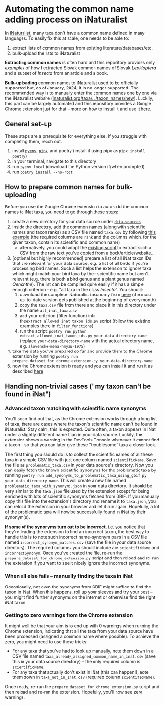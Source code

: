 # Automating the common name adding process on iNaturalist

In [iNaturalist](https://www.inaturalist.org/), many taxa don't have a common name defined in many languages. To easily fix this at scale, one needs to be able to:
1. extract lists of common names from existing literature/databases/etc.
2. bulk-upload the lists to iNaturalist

**Extracting common names** is often hard and this repository provides only _examples_ of how I extracted Slovak common names of Slovak _Lepidoptera_ and a subset of _Insecta_ from an article and a book.

**Bulk-uploading** common names to iNaturalist used to be officially supported but, as of January, 2024, it is no longer supported.
The recommended way is to manually enter the common names one by one via the iNaturalist website
([inaturalist.org/taxa/.../taxon_names/new](https://www.inaturalist.org/taxa/51131/taxon_names/new)).
Luckily, this part can be largely automated and this repository provides a Google Chrome extension just for that – more on how to install it and use it [here](inat-common-name-adder/README.md).

## General set-up

These steps are a prerequisite for everything else. If you struggle with completing them, reach out.
1. install [`pyenv`](https://github.com/pyenv/pyenv?tab=readme-ov-file#installation),
   [`pipx`](https://pipx.pypa.io/stable/installation/), and poetry (install it using pipx as `pipx install poetry`)
2. in your terminal, navigate to this directory
3. run `pyenv local` (download the Python version if/when prompted)
4. run `poetry install --no-root`

## How to prepare common names for bulk-uploading

Before you use the Google Chrome extension to  auto-add the common names to iNat taxa, you need to go through these steps:
1. create a new directory for your data source under [`data-sources`](./data-sources/)
2. inside the directory, add the common names (along with scientific names and taxon ranks) as a CSV file named `taxa.csv` by following [this example](data-sources/slovenske-mena-hmyzu-1975/taxa.csv) (the required columns are `rank` and the columns which, for the given taxon, contain its scientific and common name)
    - alternatively, you could adapt the [existing script](data-sources/slovenske-mena-hmyzu-1975/extract_taxa.py) to extract such a CSV from the raw text you've copied from a book/article/website...
3. [optional but highly recommended] prepare a list of all iNat taxon IDs that are relevant for your data source, e.g. a list of all birds if you're processing bird names. Such a list helps the extension to ignore taxa which might match your bird taxa by their scientific name but aren't relevant (e.g. there is both a bird genus and a plant genus named _Oenanthe_). The list can be compiled quite easily if it has a simple enough criterion – e.g. "all taxa in the class _Insecta_". You should:
    1. download the complete iNaturalist taxonomy from [here](https://www.inaturalist.org/taxa/inaturalist-taxonomy.dwca.zip) (the most up-to-date version gets published at the beginning of every month)
    2. copy the `taxa.csv` file from there and place it in this directory under the name `all_inat_taxa.csv`
    3. add your criterion (filter function) into the[`extract_allowed_inat_taxon_ids.py`](./extract_allowed_inat_taxon_ids.py) script (follow the existing examples there in `filter_functions`)
    4. run the script: `poetry run python extract_allowed_inat_taxon_ids.py your-data-directory-name` (replace `your-data-directory-name` with the actual directory name, e.g. `slovenske-mena-hmyzu-1975`)
4. take the data you've prepared so far and provide them to the Chrome extension by running `poetry run prepare_dataset_for_chrome_extension.py your-data-directory-name`
5. now the Chrome extension is ready and you can install it and run it as described [here](./inat-common-name-adder/README.md)

## Handling non-trivial cases ("my taxon can't be found in iNat")

### Advanced taxon matching with scientific name synonyms

You'll soon find out that, as the Chrome extension works through a long list of taxa, there are cases where the taxon's scientific name can't be found in iNaturalist. Stay calm, this is expected. Quite often, a taxon appears in iNat under a slightly different name than in your data source. Luckily, the extension shows a warning in the DevTools Console whenever it cannot find a taxon – so that you can later give these "troublesome" taxa a closer look.

The first thing you should do is to collect the scientific names of all these taxa in a simple CSV file with just one column named `scientificName`. Save the file as `problematic_taxa.csv` in your data source's directory. Now you can easily fetch the known scientific synonyms for the problematic taxa by running `poetry run add_synonyms_to_problematic_taxa_using_gbif.py your-data-directory-name`. This will create a new file named `problematic_taxa_with_synonyms.json` in your data directory. It should be very similar to the `taxa.json` file used by the extension except for being enriched with lots of scientific synonyms fetched from GBIF. If you manually copy this file into the extension's directory and rename it to `taxa.json`, you can reload the extension in your browser and let it run again. Hopefully, a lot of the problematic taxa will now be successfully found in iNat by their synonym(s).

**If some of the synonyms turn out to be incorrect**, i.e. you notice that they're leading the extension to find an incorrect taxon, the best way to handle this is to note such incorrect name-synonym pairs in a CSV file named `incorrect_synonym_matches.csv` (save the file in your data source directory). The required columns you should include are `scientificName` and `incorrectSynonym`. Once you've created the file, re-run the `prepare_dataset_for_chrome_extension.py` script and then reload and re-run the extension if you want to see it nicely ignore the incorrect synonyms.

### When all else fails – manually finding the taxa in iNat

Occasionally, not even the synonyms from GBIF might suffice to find the taxon in iNat. When this happens, roll up your sleeves and try your best – you might find further synonyms on the internet or otherwise find the right iNat taxon.

### Getting to zero warnings from the Chrome extension

It might well be that your aim is to end up with 0 warnings when running the Chrome extension, indicating that all the taxa from your data source have been processed (assigned a common name where possible). To achieve the zero, you might need to use these tricks:

- For any taxa that you've had to look up manually, note them down in a CSV file named `taxa_already_assigned_common_name_in_inat.csv` (save this in your data source directory) – the only required column is `scientificName`.
- For any taxa that actually don't exist in iNat (this can happen!), note them down in `taxa_not_in_inat.csv` (required column `scientificName`).

Once ready, re-run the `prepare_dataset_for_chrome_extension.py` script and then reload and re-run the extension. Hopefully, you'll now see zero warnings.
